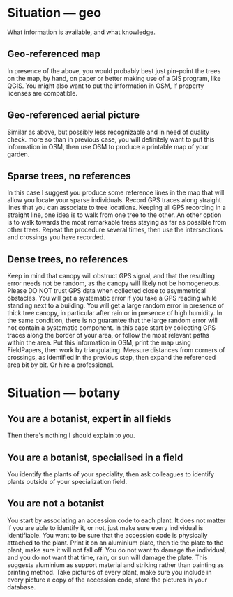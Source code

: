 # Situation — geo

 What information is available, and what knowledge.
## Geo-referenced map
 In presence of the above, you would probably best just pin-point the trees on the map, by hand, on paper or better making use of a GIS program, like QGIS. 
You might also want to put the information in OSM, if property licenses are compatible.
## Geo-referenced aerial picture
 Similar as above, but possibly less recognizable and in need of quality check.
more so than in previous case, you will definitely want to put this information in OSM, then use OSM to produce a printable map of your garden.
## Sparse trees, no references
 In this case I suggest you produce some reference lines in the map that will allow you locate your sparse individuals. Record GPS traces along straight lines that you can associate to tree locations. Keeping all GPS recording in a straight line, one idea is to walk from one tree to the other. An other option is to walk towards the most remarkable trees staying as far as possible from other trees. Repeat the procedure several times, then use the intersections and crossings you have recorded.
## Dense trees, no references
Keep in mind that canopy will obstruct GPS signal, and that the resulting error needs not be random, as the canopy will likely not be homogeneous. Please DO NOT trust GPS data when collected close to asymmetrical obstacles. You will get a systematic error if you take a GPS reading while standing next to a building. You will get a large random error in presence of thick tree canopy, in particular after rain or in presence of high humidity. In the same condition, there is no guarantee that the large random error will not contain a systematic component. 
In this case start by collecting GPS traces along the border of your area, or follow the most relevant paths within the area. Put this information in OSM, print the map using FieldPapers, then work by triangulating. Measure distances from corners of crossings, as identified in the previous step, then expand the referenced area bit by bit.
Or hire a professional.
# Situation — botany
## You are a botanist, expert in all fields
Then there's nothing I should explain to you.
## You are a botanist, specialised in a field
You identify the plants of your speciality, then ask colleagues to identify plants outside of your specialization field.
## You are not a botanist
You start by associating an accession code to each plant. It does not matter if you are able to identify it, or not, just make sure every individual is identifiable.
You want to be sure that the accession code is physically attached to the plant. Print it on an aluminium plate, then tie the plate to the plant, make sure it will not fall off.
You do not want to damage the individual, and you do not want that time, rain, or sun will damage the plate. This suggests aluminium as support material and striking rather than painting as printing method.
Take pictures of every plant, make sure you include in every picture a copy of the accession code, store the pictures in your database.